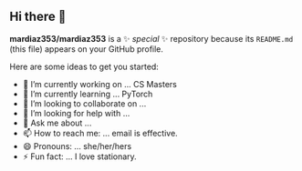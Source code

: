 ## Hi there 👋

**mardiaz353/mardiaz353** is a ✨ _special_ ✨ repository because its `README.md` (this file) appears on your GitHub profile.

Here are some ideas to get you started:

- 🔭 I’m currently working on ... CS Masters
- 🌱 I’m currently learning ... PyTorch
- 👯 I’m looking to collaborate on ...
- 🤔 I’m looking for help with ...
- 💬 Ask me about ...
- 📫 How to reach me: ... email is effective.
- 😄 Pronouns: ... she/her/hers
- ⚡ Fun fact: ... I love stationary.

